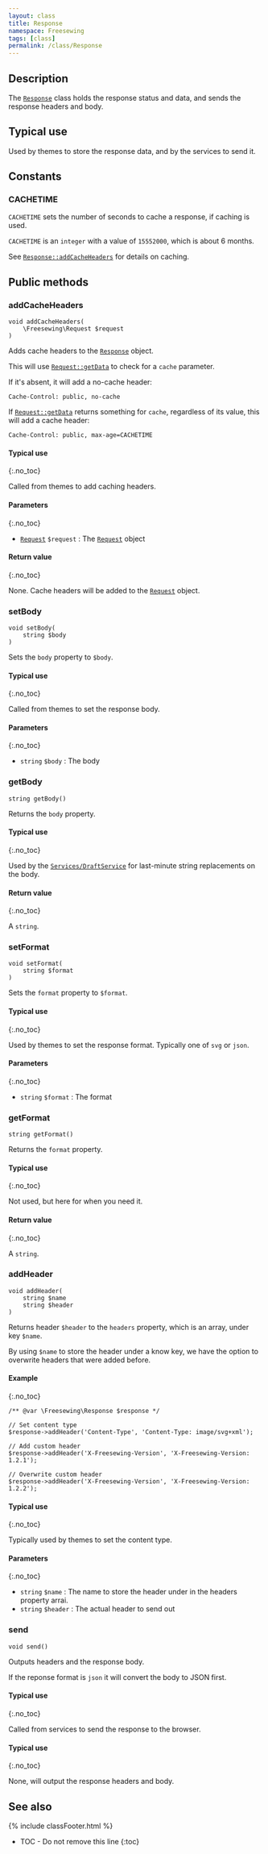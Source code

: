 ```yaml
---
layout: class
title: Response
namespace: Freesewing
tags: [class]
permalink: /class/Response
---
```

## Description 

The [`Response`](Response) class holds the response status
and data, and sends the response headers and body.

## Typical use

Used by themes to store the response data, and by the services to send it.

## Constants

### CACHETIME

`CACHETIME` sets the number of seconds to cache a response, if caching is used.

`CACHETIME` is an `integer` with a value of `15552000`, which is about 6 months.

See [`Response::addCacheHeaders`](Response#addcacheheaders) for details on caching.

## Public methods

### addCacheHeaders

```php?start_inline=1
void addCacheHeaders(
    \Freesewing\Request $request
)
```

Adds cache headers to the [`Response`](Response) object.

This will use [`Request::getData`](Request#getdata) to check for a `cache` parameter.

If it's absent, it will add a no-cache header:

```
Cache-Control: public, no-cache
```

If [`Request::getData`](Request#getdata) returns something for `cache`, regardless 
of its value, this will add a cache header:

```
Cache-Control: public, max-age=CACHETIME
```

#### Typical use
{:.no_toc}

Called from themes to add caching headers.

#### Parameters
{:.no_toc}

- [`Request`](Request) `$request` : The [`Request`](Request) object

#### Return value
{:.no_toc}

None. Cache headers will be added to the [`Request`](Request) object.

### setBody

```php?start_inline=1
void setBody( 
    string $body
)
```

Sets the `body` property to `$body`.

#### Typical use
{:.no_toc}

Called from themes to set the response body.

#### Parameters
{:.no_toc}

- `string` `$body` : The body

### getBody

```php?start_inline=1
string getBody() 
```

Returns the `body` property.

#### Typical use
{:.no_toc}

Used by the [`Services/DraftService`](Services/DraftService) for last-minute
string replacements on the body.

#### Return value
{:.no_toc}

A `string`.

### setFormat

```php?start_inline=1
void setFormat( 
    string $format
)
```

Sets the `format` property to `$format`.

#### Typical use
{:.no_toc}

Used by themes to set the response format. Typically one of `svg` or `json`.

#### Parameters
{:.no_toc}

- `string` `$format` : The format

### getFormat

```php?start_inline=1
string getFormat() 
```

Returns the `format` property.

#### Typical use
{:.no_toc}

Not used, but here for when you need it.

#### Return value
{:.no_toc}

A `string`.

### addHeader

```php?start_inline=1
void addHeader(
    string $name
    string $header
) 
```

Returns header `$header` to the `headers` property, which is an array, under key `$name`.

By using `$name` to store the header under a know key, we have the option to
overwrite headers that were added before.

#### Example
{:.no_toc}
```php?start_inline=1
/** @var \Freesewing\Response $response */

// Set content type
$response->addHeader('Content-Type', 'Content-Type: image/svg+xml');

// Add custom header
$response->addHeader('X-Freesewing-Version', 'X-Freesewing-Version: 1.2.1');

// Overwrite custom header
$response->addHeader('X-Freesewing-Version', 'X-Freesewing-Version: 1.2.2');

```

#### Typical use
{:.no_toc}

Typically used by themes to set the content type.

#### Parameters
{:.no_toc}

- `string` `$name` : The name to store the header under in the headers property arrai.
- `string` `$header` : The actual header to send out

### send

```php?start_inline=1
void send()
```

Outputs headers and the response body.

If the reponse format is `json` it will convert the body to JSON first.

#### Typical use
{:.no_toc}

Called from services to send the response to the browser.

#### Typical use
{:.no_toc}

None, will output the response headers and body.

## See also
{% include classFooter.html %}
* TOC - Do not remove this line
{:toc}

